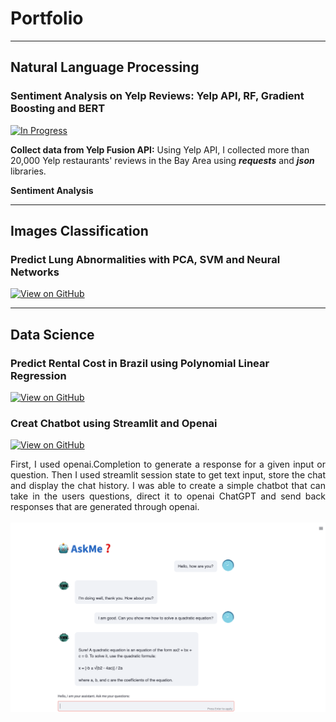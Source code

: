 # Portfolio

---

## Natural Language Processing 

### Sentiment Analysis on Yelp Reviews: Yelp API, RF, Gradient Boosting and BERT

[![In Progress](https://img.shields.io/badge/GitHub-In_progress-blightgreen?logo=GitHub)](https://github.com/Thigiang/Yelp-review)

**Collect data from Yelp Fusion API:** Using Yelp API, I collected more than 20,000 Yelp restaurants' reviews in the Bay Area using ***requests*** and ***json*** libraries.

**Sentiment Analysis**

---

## Images Classification

### Predict Lung Abnormalities with PCA, SVM and Neural Networks

[![View on GitHub](https://img.shields.io/badge/GitHub-View_on_GitHub-blue?logo=GitHub)](https://github.com/Thigiang/Chest-X-ray-Classification-Project)


---

## Data Science

### Predict Rental Cost in Brazil using Polynomial Linear Regression

[![View on GitHub](https://img.shields.io/badge/GitHub-View_on_GitHub-blue?logo=GitHub)](https://github.com/Thigiang/Regression-Model-rent-price-Brazil)



### Creat Chatbot using Streamlit and Openai

[![View on GitHub](https://img.shields.io/badge/GitHub-View_on_GitHub-blue?logo=GitHub)](https://github.com/Thigiang/Chatbot)

<div style="text-align: justify"> First, I used openai.Completion to generate a response for a given input or question. Then I used streamlit session state to get text input, store the chat and display the chat history. I was able to create a simple chatbot that can take in the users questions, direct it to openai ChatGPT and send back responses that are generated through openai.</div>

<br>
<center> <img src="images/chatbot.png"/></center>
<br>

